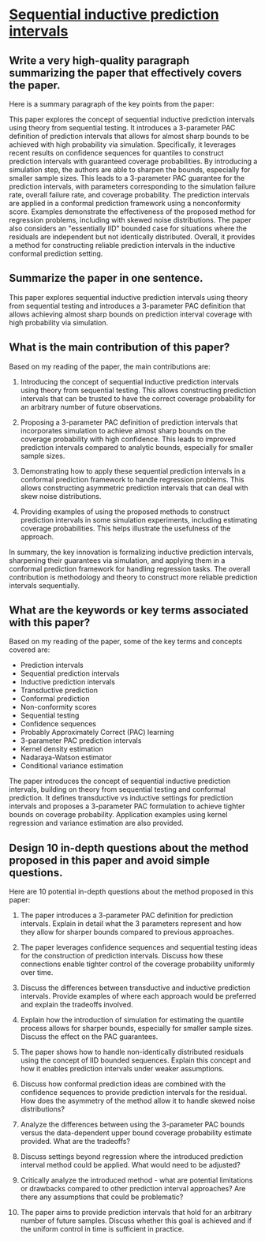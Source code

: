 # [Sequential inductive prediction intervals](https://arxiv.org/abs/2312.04950)

## Write a very high-quality paragraph summarizing the paper that effectively covers the paper.

 Here is a summary paragraph of the key points from the paper:

This paper explores the concept of sequential inductive prediction intervals using theory from sequential testing. It introduces a 3-parameter PAC definition of prediction intervals that allows for almost sharp bounds to be achieved with high probability via simulation. Specifically, it leverages recent results on confidence sequences for quantiles to construct prediction intervals with guaranteed coverage probabilities. By introducing a simulation step, the authors are able to sharpen the bounds, especially for smaller sample sizes. This leads to a 3-parameter PAC guarantee for the prediction intervals, with parameters corresponding to the simulation failure rate, overall failure rate, and coverage probability. The prediction intervals are applied in a conformal prediction framework using a nonconformity score. Examples demonstrate the effectiveness of the proposed method for regression problems, including with skewed noise distributions. The paper also considers an "essentially IID" bounded case for situations where the residuals are independent but not identically distributed. Overall, it provides a method for constructing reliable prediction intervals in the inductive conformal prediction setting.


## Summarize the paper in one sentence.

 This paper explores sequential inductive prediction intervals using theory from sequential testing and introduces a 3-parameter PAC definition that allows achieving almost sharp bounds on prediction interval coverage with high probability via simulation.


## What is the main contribution of this paper?

 Based on my reading of the paper, the main contributions are:

1) Introducing the concept of sequential inductive prediction intervals using theory from sequential testing. This allows constructing prediction intervals that can be trusted to have the correct coverage probability for an arbitrary number of future observations.

2) Proposing a 3-parameter PAC definition of prediction intervals that incorporates simulation to achieve almost sharp bounds on the coverage probability with high confidence. This leads to improved prediction intervals compared to analytic bounds, especially for smaller sample sizes. 

3) Demonstrating how to apply these sequential prediction intervals in a conformal prediction framework to handle regression problems. This allows constructing asymmetric prediction intervals that can deal with skew noise distributions.

4) Providing examples of using the proposed methods to construct prediction intervals in some simulation experiments, including estimating coverage probabilities. This helps illustrate the usefulness of the approach.

In summary, the key innovation is formalizing inductive prediction intervals, sharpening their guarantees via simulation, and applying them in a conformal prediction framework for handling regression tasks. The overall contribution is methodology and theory to construct more reliable prediction intervals sequentially.


## What are the keywords or key terms associated with this paper?

 Based on my reading of the paper, some of the key terms and concepts covered are:

- Prediction intervals
- Sequential prediction intervals
- Inductive prediction intervals
- Transductive prediction 
- Conformal prediction
- Non-conformity scores
- Sequential testing
- Confidence sequences
- Probably Approximately Correct (PAC) learning
- 3-parameter PAC prediction intervals
- Kernel density estimation
- Nadaraya-Watson estimator
- Conditional variance estimation

The paper introduces the concept of sequential inductive prediction intervals, building on theory from sequential testing and conformal prediction. It defines transductive vs inductive settings for prediction intervals and proposes a 3-parameter PAC formulation to achieve tighter bounds on coverage probability. Application examples using kernel regression and variance estimation are also provided.


## Design 10 in-depth questions about the method proposed in this paper and avoid simple questions.

 Here are 10 potential in-depth questions about the method proposed in this paper:

1) The paper introduces a 3-parameter PAC definition for prediction intervals. Explain in detail what the 3 parameters represent and how they allow for sharper bounds compared to previous approaches. 

2) The paper leverages confidence sequences and sequential testing ideas for the construction of prediction intervals. Discuss how these connections enable tighter control of the coverage probability uniformly over time.

3) Discuss the differences between transductive and inductive prediction intervals. Provide examples of where each approach would be preferred and explain the tradeoffs involved. 

4) Explain how the introduction of simulation for estimating the quantile process allows for sharper bounds, especially for smaller sample sizes. Discuss the effect on the PAC guarantees. 

5) The paper shows how to handle non-identically distributed residuals using the concept of IID bounded sequences. Explain this concept and how it enables prediction intervals under weaker assumptions.

6) Discuss how conformal prediction ideas are combined with the confidence sequences to provide prediction intervals for the residual. How does the asymmetry of the method allow it to handle skewed noise distributions?

7) Analyze the differences between using the 3-parameter PAC bounds versus the data-dependent upper bound coverage probability estimate provided. What are the tradeoffs?

8) Discuss settings beyond regression where the introduced prediction interval method could be applied. What would need to be adjusted?

9) Critically analyze the introduced method - what are potential limitations or drawbacks compared to other prediction interval approaches? Are there any assumptions that could be problematic?

10) The paper aims to provide prediction intervals that hold for an arbitrary number of future samples. Discuss whether this goal is achieved and if the uniform control in time is sufficient in practice.
